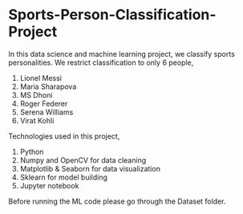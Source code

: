 # Sports-Person-Classification-Project

In this data science and machine learning project, we classify sports personalities. We restrict classification to only 6 people,
1) Lionel Messi
2) Maria Sharapova
3) MS Dhoni
4) Roger Federer
5) Serena Williams
6) Virat Kohli

Technologies used in this project,
1. Python
2. Numpy and OpenCV for data cleaning
3. Matplotlib & Seaborn for data visualization
4. Sklearn for model building
5. Jupyter notebook

Before running the ML code please go through the Dataset folder.
